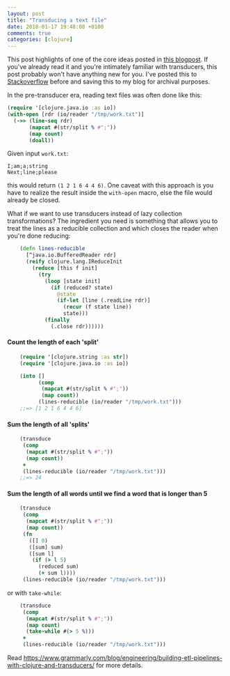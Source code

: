 ```yaml
---
layout: post
title: "Transducing a text file"
date: 2018-01-17 19:48:08 +0100
comments: true
categories: [clojure]
---
```


This post highlights of one of the core ideas posted in [this
blogpost](https://www.grammarly.com/blog/engineering/building-etl-pipelines-with-clojure-and-transducers/). If
you've already read it and you're intimately familiar with
transducers, this post probably won't have anything new for you. I've
posted this to
[Stackoverflow](https://stackoverflow.com/a/47354316/6264) before and
saving this to my blog for archival purposes.

In the pre-transducer era, reading text files was often done like this:


``` clojure
(require '[clojure.java.io :as io])
(with-open [rdr (io/reader "/tmp/work.txt")]
  (->> (line-seq rdr)
       (mapcat #(str/split % #";"))
       (map count)
       (doall))
```

Given input `work.txt`:

    I;am;a;string
    Next;line;please

this would return `(1 2 1 6 4 4 6)`. One caveat with this approach is
you have to realize the result inside the `with-open` macro, else the
file would already be closed.

What if we want to use transducers
instead of lazy collection transformations? The ingredient you need is
something that allows you to treat the lines as a reducible collection
and which closes the reader when you're done reducing:

``` clojure
    (defn lines-reducible
      [^java.io.BufferedReader rdr]
      (reify clojure.lang.IReduceInit
        (reduce [this f init]
          (try
            (loop [state init]
              (if (reduced? state)
                @state
                (if-let [line (.readLine rdr)]
                  (recur (f state line))
                  state)))
            (finally
              (.close rdr))))))
```

#### Count the length of each 'split'

``` clojure
    (require '[clojure.string :as str])
    (require '[clojure.java.io :as io])

    (into []
          (comp
           (mapcat #(str/split % #";"))
           (map count))
          (lines-reducible (io/reader "/tmp/work.txt")))
    ;;=> [1 2 1 6 4 4 6]
```


#### Sum the length of all 'splits'

``` clojure
    (transduce
     (comp
      (mapcat #(str/split % #";"))
      (map count))
     +
     (lines-reducible (io/reader "/tmp/work.txt")))
    ;;=> 24
```

#### Sum the length of all words until we find a word that is longer than 5

``` clojure
    (transduce
     (comp
      (mapcat #(str/split % #";"))
      (map count))
     (fn
       ([] 0)
       ([sum] sum)
       ([sum l]
        (if (> l 5)
          (reduced sum)
          (+ sum l))))
     (lines-reducible (io/reader "/tmp/work.txt")))
```


or with `take-while`:

``` clojure
    (transduce
     (comp
      (mapcat #(str/split % #";"))
      (map count)
      (take-while #(> 5 %)))
     +
     (lines-reducible (io/reader "/tmp/work.txt")))
```

Read https://www.grammarly.com/blog/engineering/building-etl-pipelines-with-clojure-and-transducers/ for more details.
